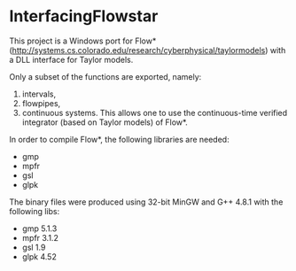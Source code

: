 InterfacingFlowstar
===================

This project is a Windows port for Flow* (http://systems.cs.colorado.edu/research/cyberphysical/taylormodels) with a DLL interface for Taylor models.

Only a subset of the functions are exported, namely:
  1. intervals, 
  2. flowpipes, 
  3. continuous systems.
This allows one to use the continuous-time verified integrator (based on Taylor models) of Flow*.

In order to compile Flow*, the following libraries are needed:
  - gmp
  - mpfr
  - gsl
  - glpk
 
The binary files were produced using 32-bit MinGW and G++ 4.8.1 with the following libs:
  - gmp 5.1.3
  - mpfr 3.1.2
  - gsl 1.9
  - glpk 4.52

